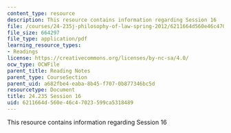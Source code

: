 ```yaml
---
content_type: resource
description: This resource contains information regarding Session 16
file: /courses/24-235j-philosophy-of-law-spring-2012/6211664d560e46c47023599ca5318489_MIT24_235JS12_Session16.pdf
file_size: 664297
file_type: application/pdf
learning_resource_types:
- Readings
license: https://creativecommons.org/licenses/by-nc-sa/4.0/
ocw_type: OCWFile
parent_title: Reading Notes
parent_type: CourseSection
parent_uid: a682fbe4-eaba-8b45-f707-0b877346bc5d
resourcetype: Document
title: 24.235 Session 16
uid: 6211664d-560e-46c4-7023-599ca5318489
---
```

This resource contains information regarding Session 16